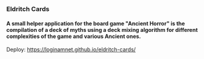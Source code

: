 ### Eldritch Cards
#### A small helper application for the board game "Ancient Horror" is the compilation of a deck of myths using a deck mixing algorithm for different complexities of the game and various Ancient ones.

Deploy: https://loginamnet.github.io/eldritch-cards/
